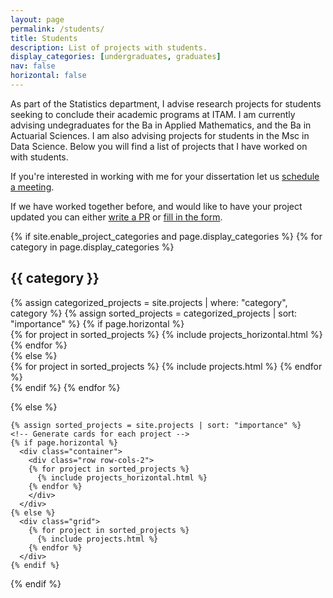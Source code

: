 ```yaml
---
layout: page
permalink: /students/
title: Students
description: List of projects with students.
display_categories: [undergraduates, graduates]
nav: false
horizontal: false
---
```


As part of the Statistics department, I advise research projects for
students seeking to conclude their academic programs at ITAM. I am
currently advising undegraduates for the Ba in Applied Mathematics,
and the Ba in Actuarial Sciences. I am also advising projects for
students in the Msc in Data Science. Below you will find a list of
projects that I have worked on with students.


<link href="https://assets.calendly.com/assets/external/widget.css" rel="stylesheet">
<script src="https://assets.calendly.com/assets/external/widget.js" type="text/javascript" async></script>

If you're interested in working  with me for your dissertation let us 
<a href="" onclick="Calendly.initPopupWidget({url: 'https://calendly.com/alfredo-garbuno/entrevistas'});return false;">schedule a meeting</a>. 


If we have worked together before, and would like to have your project
updated you can either [write a
PR](https://github.com/agarbuno/agarbuno.github.io) or [fill in the
form](https://forms.gle/ThjHDbNW8JZS3vo9A).




<div class="projects">
  {% if site.enable_project_categories and page.display_categories %}
  <!-- Display categorized projects -->
    {% for category in page.display_categories %}
      <h2 class="category">{{ category }}</h2>
      {% assign categorized_projects = site.projects | where: "category", category %}
      {% assign sorted_projects = categorized_projects | sort: "importance" %}
      <!-- Generate cards for each project -->
      {% if page.horizontal %}
        <div class="container">
          <div class="row row-cols-2">
          {% for project in sorted_projects %}
            {% include projects_horizontal.html %}
          {% endfor %}
          </div>
        </div>
      {% else %}
        <div class="grid">
          {% for project in sorted_projects %}
            {% include projects.html %}
          {% endfor %}
        </div>
      {% endif %}
    {% endfor %}

  {% else %}
  <!-- Display projects without categories -->
    {% assign sorted_projects = site.projects | sort: "importance" %}
    <!-- Generate cards for each project -->
    {% if page.horizontal %}
      <div class="container">
        <div class="row row-cols-2">
        {% for project in sorted_projects %}
          {% include projects_horizontal.html %}
        {% endfor %}
        </div>
      </div>
    {% else %}
      <div class="grid">
        {% for project in sorted_projects %}
          {% include projects.html %}
        {% endfor %}
      </div>
    {% endif %}

  {% endif %}

</div>

